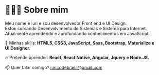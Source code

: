 # 👨🏻‍💻 Sobre mim

Meu nome é Iuri e sou desenvolvedor Front end e UI Design.<br>
Estou cursando Desenvolvimento de Sistemas e Sistema para Internet.<br>
Atualmente aprendendo e aprofundando conhecimentos em JavaScript.

🚀 Minhas skills: <strong>HTML5, CSS3, JavaScript, Sass, Bootstrap, Materialize e UI Designer.</strong>

🔥 Pretende aprender: <strong>React, React Native, Angular, Jquery e Node.JS.</strong>

📫  Quer falar comigo? iuricodebrasil@gmail.com
